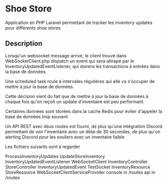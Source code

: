 # Shoe Store
Application en PHP Laravel permettant de tracker les inventory updates pour différents shoe stores

## Description
Lorsqu'un websocket message arrive, le client trouvé dans WebSocketClient.php dispatch un event qui sera attrapé par le InventoryUpdatedEventListener, qui storera les transactions à entrées dans la base de données. 

Une scheduled task roule à intervales régulières qui elle va s'occuper de mettre à jour la base de données.

Cette décision vient du fait que de mettre à jour la base de données à chaque fois qu'on reçoit un update d'inventaire est peu performant.

Certaines données sont storées dans la cache Redis pour éviter d'appeler la base de données trop souvent

Un API REST avec deux routes est fourni, de plus qu'une intégration Discord permettant de voir l'inventaire avec un délai de 30 secondes, de plus qu'un alerting Discord pour les souliers avec un inventaire faible. 

Les fichiers suivants sont à regarder

ProcessInventoryUpdates
UpdateStoreInventory
InventoryUpdatedEventListener
WebSocketClient
InventoryController
StoreController
InventoryUpdatedEvent
TestSocket
InventoryResource
StoreResource
WebSocketClientServiceProvider
console in /routes
api in /routes







